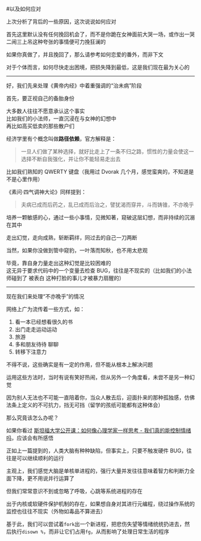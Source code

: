 #以及如何应对


上次分析了背后的一些原因，这次说说如何应对  

首先这里默认没有任何挽回机会了，而不是你跪在女神面前大哭一场，或作出一哭二闹三上吊这种夸张的事情便可力挽狂澜的

如果你真做了，并且挽回了，那么请参考如何恋爱的番外，而非下文

对于个体而言，如何尽快走出困境，把损失降到最低，这是我们现在最为关心的

---

好，我们先来处理《黄帝内经》中着重强调的“治未病”阶段

首先，要正视自己的备胎身份   

大多数人往往不愿意承认这个事实    
比如我们的小法师，一直沉浸在与女神的幻想中  
再比如高买低卖的那些散户们  


经济学里有个概念叫做**路径依赖**，官方解释是：
>一旦人们做了某种选择，就好比走上了一条不归之路，惯性的力量会使这一选择不断自我强化，并让你不能轻易走出去  

比如我们熟知的 QWERTY 键盘（我用过 Dvorak 几个月，感觉蛮爽的，不知道是不是心里作用）

《素问·四气调神大论》同样提到：
>夫病已成而后药之，乱已成而后治之，譬犹渴而穿井，斗而铸锥，不亦晚乎


培养一颗敏感的心，通过一些小事情，见微知著，窥破这层幻想，而非持续的沉溺在其中

走出幻觉，走向成熟，斩断羁绊，同过去的自己一刀两断

当然，如果你没做到管中窥豹，一叶落而知秋，也不用太悲观

毕竟，靠自身力量走出这种幻觉是比较困难的  
这无异于要求代码中的一个变量去检查 BUG，往往是不现实的（比如我们的小法师碰到了 被表白 这种打脸的事儿才被暴力扇醒的）

---

现在我们来处理“不亦晚乎”的情况

网络上广为流传着一些方式，如：

1. 看一本已经想看很久的书 
2. 出门走走运动运动 
3. 旅游 
4. 多和朋友待待 聊聊
5. 转移下注意力 

不得不说，这些确实是有一定的作用，但不能从根本上解决问题

运用这些方法时，当时有说有笑好热闹，但从另外一个角度看，未尝不是另一种幻觉

因为别人无法也不可能一直陪着你，当众人散去后，迎面扑来的那种孤独感，仿佛法条上定义的不可抗力，挡无可挡（留学的孩纸可能都有这种体会） 

那么究竟该怎么办呢？

如果你看过 [斯坦福大学公开课：如何像心理学家一样思考 - 我们真的能控制情绪吗](http://v.163.com/movie/2012/9/P/4/M8I5TK339_M8KTJOSP4.html)，应该会有所感悟

正如上一篇提到的，人类大脑有种种缺陷，但事实上，只要不触发硬件 BUG，往往是可以继续顺利的运行

主观上，我们感觉大脑是单核单进程的，强行大量并发往往意味着智力和判断力全面下降，更不用说并行运算了  

但我们常常意识不到或忽略了呼吸，心跳等系统进程的存在  

出于内核或软硬件保护机制的存在，如果想自身对其进行元编程，绕过操作系统的监控也往往不现实（外物如毒品不算进去）  

基于此，我们可以尝试着`fork`出一个新进程，把悲伤失望等情绪统统扔进去，然后执行`disown %`，而非让它们占用`fg`，从而影响了处理日常生活的程序

